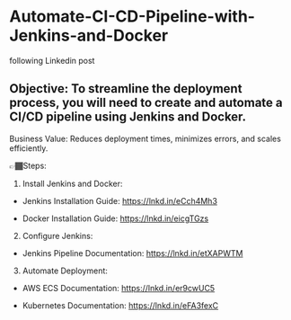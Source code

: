 # Automate-CI-CD-Pipeline-with-Jenkins-and-Docker
following Linkedin post

## Objective: To streamline the deployment process, you will need to create and automate a CI/CD pipeline using Jenkins and Docker.

Business Value: Reduces deployment times, minimizes errors, and scales efficiently.

👉🏾Steps:
1. Install Jenkins and Docker:
 * Jenkins Installation Guide: https://lnkd.in/eCch4Mh3

 * Docker Installation Guide: https://lnkd.in/eicgTGzs


2. Configure Jenkins:
 * Jenkins Pipeline Documentation: https://lnkd.in/etXAPWTM


3. Automate Deployment:
 * AWS ECS Documentation: https://lnkd.in/er9cwUC5

 * Kubernetes Documentation: https://lnkd.in/eFA3fexC
